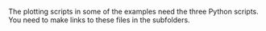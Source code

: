 The plotting scripts in some of the examples need the three Python scripts. You need to make links to these files in the subfolders. 
